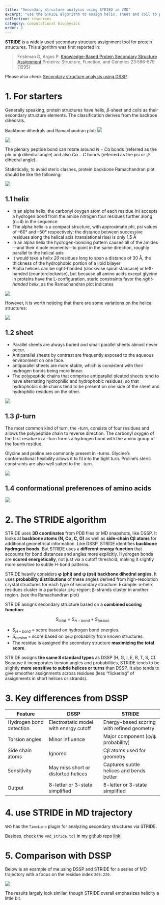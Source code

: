 ```yaml
---
title: "Secondary structure analysis using STRIED in VMD"
excerpt: "use the STRIDE algorithm to assign helix, sheet and coil to protein structures or trajectories"
collection: resources
category: computational biophysics
order: 2
---
```


**STRIDE** is a widely used secondary structure assignment tool for protein structures. This algorithm was first reported in:

> Frishman D, Argos P. [Knowledge-Based Protein Secondary Structure Assignment](https://webclu.bio.wzw.tum.de/stride/stride.pdf) Proteins: Structure, Function, and Genetics 23:566-579 (1995)

Please also check [Secondary structure analysis using DSSP](https://huang-jian.com/resources/04_SecondaryStructureAnalysis2).

# 1. For starters

Generally speaking, protein structures have helix, $\beta$-sheet and coils as their secondary structure elements. The classification derives from the backboe dihedrals.

Backbone dihedrals and Ramachandran plot:
![](https://raw.githubusercontent.com/huangjianhuster/images/main/obsidian_images/20250805130344379.png)

![](https://raw.githubusercontent.com/huangjianhuster/images/main/obsidian_images/20250805130438754.png)

The plenary peptide bond can rotate around $N-C\alpha$ bonds (referred as the phi or $\phi$ dihedral angle) and also $C\alpha-C$ bonds (referred as the psi or $\psi$ dihedral angle). 

Statistically, to avoid steric clashes, protein backbone Ramachandran plot should be like the following:

![](https://raw.githubusercontent.com/huangjianhuster/images/main/obsidian_images/20250805131058949.png)


## 1.1 helix
- In an alpha helix, the carbonyl oxygen atom of each residue (n) accepts a hydrogen bond from the amide nitrogen four residues further along (n+4) in the sequence
- The alpha helix is a compact structure, with approximate phi, psi values of –60° and –50° respectively: the distance between successive residues along the helical axis (translational rise) is only 1.5 Å
- In an alpha helix the hydrogen-bonding pattern causes all of the amides—and their dipole moments—to point in the same direction, roughly parallel to the helical axis
- It would take a helix *20* residues long to span a distance of 30 Å, the thickness of the hydrophobic portion of a lipid bilayer
- Alpha helices can be right-handed (clockwise spiral staircase) or left-handed (counterclockwise), but because all amino acids except glycine in proteins have the L-configuration, steric constraints favor the *right-handed helix*, as the Ramachandran plot indicates

![](https://raw.githubusercontent.com/huangjianhuster/images/main/obsidian_images/20250805132646510.png)

However, it is worth noticing that there are some variations on the helical structures:

![](https://raw.githubusercontent.com/huangjianhuster/images/main/obsidian_images/20250805132848456.png)

## 1.2 sheet
- Parallel sheets are always buried and small parallel sheets almost never occur. 
- Antiparallel sheets by contrast are frequently exposed to the aqueous environment on one face. 
- antiparallel sheets are more stable, which is consistent with their hydrogen bonds being more linear.
- The polypeptide chains that comprise antiparallel pleated sheets tend to have alternating hydrophilic and hydrophobic residues, so that hydrophobic side chains tend to be present on one side of the sheet and hydrophilic residues on the other.

![](https://raw.githubusercontent.com/huangjianhuster/images/main/obsidian_images/20250805133449618.png)


## 1.3 $\beta$-turn

The most common kind of turn, the -turn, consists of four residues and allows the polypeptide chain to reverse direction. The carbonyl oxygen of the first residue in a -turn forms a hydrogen bond with the amino group of the fourth residue.

Glycine and proline are commonly present in -turns. Glycine’s conformational flexibility allows it to fit into the tight turn. Proline’s steric constraints are also well suited to the -turn.

![](https://raw.githubusercontent.com/huangjianhuster/images/main/obsidian_images/20250805135819777.png)


## 1.4 conformational preferences of amino acids

![](https://raw.githubusercontent.com/huangjianhuster/images/main/obsidian_images/20250805133629041.png)


# 2. The STRIDE algorithm
STRIDE uses **3D coordinates** from PDB files or MD snapshots, like DSSP. It looks at **backbone atoms (N, Cα, C, O)** as well as **side-chain Cβ atoms** for additional geometrical information. Like DSSP, STRIDE identifies **backbone hydrogen bonds**. But STRIDE uses a **different energy function** that accounts for bond distances and angles more explicitly. Hydrogen bonds are **scored energetically**, not just via a cutoff threshold, making it slightly more sensitive to subtle H-bond patterns.

STRIDE heavily considers **φ (phi) and ψ (psi) backbone dihedral angles**. It uses **probability distributions** of these angles derived from high-resolution crystal structures for each type of secondary structure. Example: α-helix residues cluster in a particular φ/ψ region; β-strands cluster in another region. (see the Ramachandran plot)

STRIDE assigns secondary structure based on a **combined scoring function**:

$$
S_{total} = S_{H-bond} + S_{torsion}
$$

- $S_{H-bond}$ = score based on hydrogen bond energies.
- $S_{torsion}$ = score based on φ/ψ probability from known structures.
- The residue is assigned the secondary structure **maximizing the total score**.

STRIDE assigns **the same 8 standard types** as DSSP (H, G, I, E, B, T, S, C). Because it incorporates torsion angles and probabilities, STRIDE tends to be slightly **more sensitive to subtle helices or turns** than DSSP. It also tends to give smoother assignments across residues (less “flickering” of assignments in short helices or strands).


# 3. Key differences from DSSP

|Feature|DSSP|STRIDE|
|---|---|---|
|Hydrogen bond detection|Electrostatic model with energy cutoff|Energy-based scoring with refined geometry|
|Torsion angles|Minor influence|Major component (φ/ψ probability)|
|Side chain atoms|Ignored|Cβ atoms used for geometry|
|Sensitivity|May miss short or distorted helices|Captures subtle helices and bends better|
|Output|8-letter or 3-state simplified|8-letter or 3-state simplified|


# 4. use STRIDE in MD trajectory
`VMD` has the `TimeLine` plugin for analyzing secondary structures via STRIDE.

Besides, check the `vmd_stride.tcl` in my github repo [link](https://github.com/huangjianhuster/toolbox/tree/main/TrajAnalysis/SecondaryStructureAnalysis).

# 5. Comparison with DSSP 

Below is an example of me using DSSP and STRIDE for a series of MD trajectory with a focus on the residue index `205:220`.

![](https://raw.githubusercontent.com/huangjianhuster/images/main/obsidian_images/20250925105053102.png)

The results largely look similar, though STRIDE overall emphasizes helicity a little bit.
